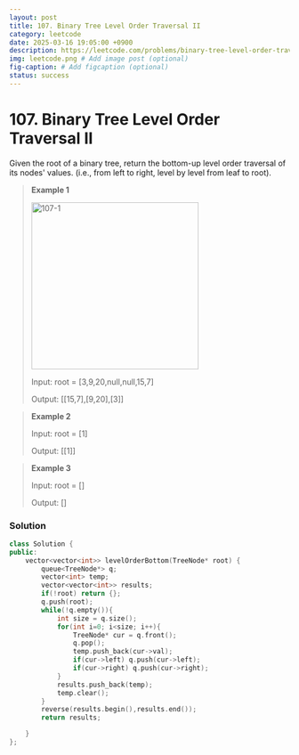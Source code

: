 ```yaml
---
layout: post
title: 107. Binary Tree Level Order Traversal II
category: leetcode
date: 2025-03-16 19:05:00 +0900
description: https://leetcode.com/problems/binary-tree-level-order-traversal-ii/description/
img: leetcode.png # Add image post (optional)
fig-caption: # Add figcaption (optional)
status: success
---
```


# 107. Binary Tree Level Order Traversal II

Given the root of a binary tree, return the bottom-up level order traversal of its nodes' values. (i.e., from left to right, level by level from leaf to root).

 

> **Example 1**
> 
> <img src="/107-1.jpg" alt="107-1" width="300"/>
> 
> Input: root = [3,9,20,null,null,15,7]
>
> Output: [[15,7],[9,20],[3]]

> **Example 2**
> 
> Input: root = [1]
>
> Output: [[1]]

> **Example 3**
> 
> Input: root = []
>
> Output: []



### Solution 
```cpp
class Solution {
public:
    vector<vector<int>> levelOrderBottom(TreeNode* root) {
        queue<TreeNode*> q;
        vector<int> temp;
        vector<vector<int>> results;
        if(!root) return {};
        q.push(root);
        while(!q.empty()){
            int size = q.size();
            for(int i=0; i<size; i++){
                TreeNode* cur = q.front();
                q.pop();
                temp.push_back(cur->val);
                if(cur->left) q.push(cur->left);
                if(cur->right) q.push(cur->right);
            }
            results.push_back(temp);
            temp.clear();
        }
        reverse(results.begin(),results.end());
        return results;

    }
};
```
